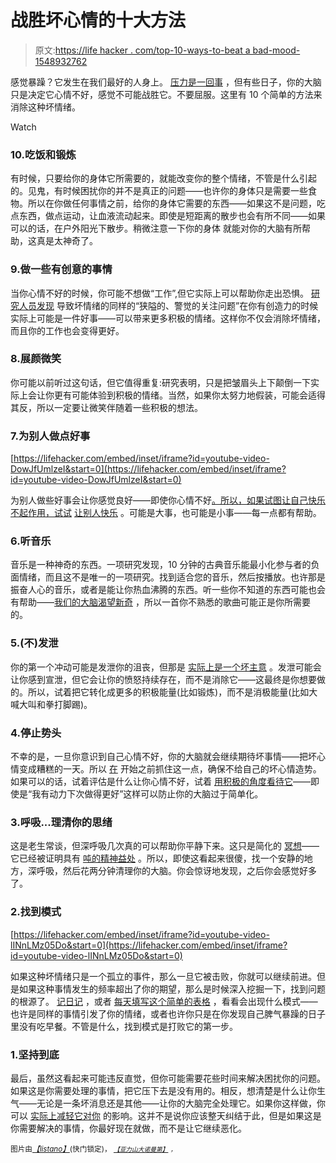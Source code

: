 # 战胜坏心情的十大方法

> 原文:[https://life hacker . com/top-10-ways-to-beat a bad-mood-1548932762](https://lifehacker.com/top-10-ways-to-beat-a-bad-mood-1548932762)

感觉暴躁？它发生在我们最好的人身上。 [压力是一回事](https://lifehacker.com/what-stress-actually-does-to-you-and-what-you-can-do-ab-5836879) ，但有些日子，你的大脑只是决定它心情不好，感觉不可能战胜它。不要屈服。这里有 10 个简单的方法来消除这种坏情绪。

Watch

### 10.吃饭和锻炼

有时候，只要给你的身体它所需要的，就能改变你的整个情绪，不管是什么引起的。见鬼，有时候困扰你的并不是真正的问题——也许你的身体只是需要一些食物。所以在你做任何事情之前，给你的身体它需要的东西——如果这不是问题，吃点东西，做点运动，让血液流动起来。即使是短距离的散步也会有所不同——如果可以的话，在户外阳光下散步。稍微注意一下你的身体 就能对你的大脑有所帮助，这真是太神奇了。

### 9.做一些有创意的事情

当你心情不好的时候，你可能不想做“工作”,但它实际上可以帮助你走出恐惧。 [研究人员发现](https://lifehacker.com/try-doing-some-creative-work-when-youre-in-a-bad-mood-519879685) 导致坏情绪的同样的“狭隘的、警觉的关注问题”在你有创造力的时候实际上可能是一件好事——可以带来更多积极的情绪。这样你不仅会消除坏情绪，而且你的工作也会变得更好。

### 8.展颜微笑

你可能以前听过这句话，但它值得重复:研究表明，只是把皱眉头上下颠倒一下实际上会让你更有可能体验到积极的情绪。当然，如果你太努力地假装，可能会适得其反，所以一定要让微笑伴随着一些积极的想法。

### 7.为别人做点好事

 [https://lifehacker.com/embed/inset/iframe?id=youtube-video-DowJfUmlzeI&start=0](https://lifehacker.com/embed/inset/iframe?id=youtube-video-DowJfUmlzeI&start=0) 

为别人做些好事会让你感觉良好——即使你心情不好[。所以，如果试图让自己快乐不起作用，试试](https://lifehacker.com/perform-an-altruistic-act-to-change-your-bad-mood-1543974005) [让别人快乐](http://lifehacker.com/make-yourself-happy-so-when-others-look-at-you-they-be-1548146673) 。可能是大事，也可能是小事——每一点都有帮助。

### 6.听音乐

音乐是一种神奇的东西。一项研究发现，10 分钟的古典音乐能最小化参与者的负面情绪，而且这不是唯一的一项研究。找到适合您的音乐，然后按播放。也许那是振奋人心的音乐，或者是能让你热血沸腾的东西。听一些你不知道的东西可能也会有帮助——[我们的大脑渴望新奇](https://lifehacker.com/novelty-and-the-brain-why-new-things-make-us-feel-so-g-508983802) ，所以一首你不熟悉的歌曲可能正是你所需要的。

### 5.(不)发泄

你的第一个冲动可能是发泄你的沮丧，但那是 [实际上是一个坏主意](https://lifehacker.com/venting-frustration-will-only-make-your-anger-worse-5614548) 。发泄可能会让你感到宣泄，但它会让你的愤怒持续存在，而不是消除它——这最终是你想要做的。所以，试着把它转化成更多的积极能量(比如锻炼)，而不是消极能量(比如大喊大叫和拳打脚踢)。

### 4.停止势头

不幸的是，一旦你意识到自己心情不好，你的大脑就会继续期待坏事情——把坏心情变成糟糕的一天。所以 [在](https://lifehacker.com/how-to-beat-a-bad-day-before-it-starts-5754196) 开始之前抓住这一点，确保不给自己的坏心情造势。如果可以的话，试着评估是什么让你心情不好，试着 [用积极的角度看待它](https://lifehacker.com/how-to-beat-a-bad-day-before-it-starts-5754196)——即使是“我有动力下次做得更好”这样可以防止你的大脑过于简单化。

### 3.呼吸...理清你的思绪

这是老生常谈，但深呼吸几次真的可以帮助你平静下来。这只是简化的 [冥想](https://lifehacker.com/a-guide-to-meditation-for-the-rest-of-us-5591576)——它已经被证明具有 [吨的精神益处](http://lifehacker.com/is-meditation-really-beneficial-or-is-it-just-ridiculo-5989429) 。所以，即使这看起来很傻，找一个安静的地方，深呼吸，然后花两分钟清理你的大脑。你会惊讶地发现，之后你会感觉好多了。

### 2.找到模式

 [https://lifehacker.com/embed/inset/iframe?id=youtube-video-lINnLMz05Do&start=0](https://lifehacker.com/embed/inset/iframe?id=youtube-video-lINnLMz05Do&start=0) 

如果这种坏情绪只是一个孤立的事件，那么一旦它被击败，你就可以继续前进。但是如果这种事情发生的频率超出了你的期望，那么是时候深入挖掘一下，找到问题的根源了。 [记日记](https://lifehacker.com/why-you-should-keep-a-journal-and-how-to-start-yours-1547057185) ，或者 [每天填写这个简单的表格](http://lifehacker.com/fill-out-this-one-minute-form-every-day-and-find-out-wh-5901651) ，看看会出现什么模式——也许是同样的事情引发了你的情绪，或者也许你只是在你发现自己脾气暴躁的日子里没有吃早餐。不管是什么，找到模式是打败它的第一步。

### 1.坚持到底

最后，虽然这看起来可能违反直觉，但你可能需要花些时间来解决困扰你的问题。如果这是你需要处理的事情，把它压下去是没有用的。相反，想清楚是什么让你生气——无论是一条坏消息还是其他——让你的大脑完全处理它。如果你这样做，你可以 [实际上减轻它对你](https://lifehacker.com/continued-exposure-to-bad-news-may-prevent-a-bad-mood-1472565384) 的影响。这并不是说你应该整天纠结于此，但是如果这是你需要解决的事情，你最好现在就做，而不是让它继续恶化。

<small>图片由</small>[*<small>【listano】</small>*](http://www.shutterstock.com/pic.mhtml?id=161757554&src=id)<small>(快门锁定)， <small></small> [*<small>【亚力山大诺曼第】</small>*](http://www.flickr.com/photos/alexnormand/2375481923/) *<small>，</small>*</small>